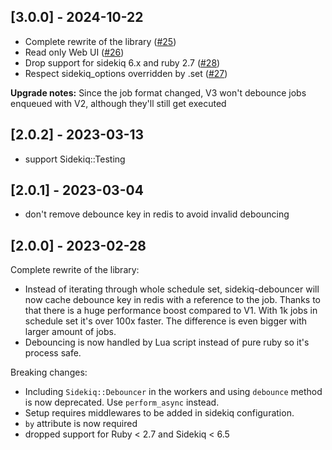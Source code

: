 ## [3.0.0] - 2024-10-22
- Complete rewrite of the library ([#25](https://github.com/paladinsoftware/sidekiq-debouncer/pull/25))
- Read only Web UI ([#26](https://github.com/paladinsoftware/sidekiq-debouncer/pull/26))
- Drop support for sidekiq 6.x and ruby 2.7 ([#28](https://github.com/paladinsoftware/sidekiq-debouncer/pull/28))
- Respect sidekiq_options overridden by .set ([#27](https://github.com/paladinsoftware/sidekiq-debouncer/pull/27))

**Upgrade notes:**
Since the job format changed, V3 won't debounce jobs enqueued with V2, although they'll still get executed

## [2.0.2] - 2023-03-13
- support Sidekiq::Testing

## [2.0.1] - 2023-03-04
- don't remove debounce key in redis to avoid invalid debouncing

## [2.0.0] - 2023-02-28
Complete rewrite of the library:  
- Instead of iterating through whole schedule set, sidekiq-debouncer will now cache debounce key in redis with a reference to the job.
Thanks to that there is a huge performance boost compared to V1. With 1k jobs in schedule set it's over 100x faster.
The difference is even bigger with larger amount of jobs.
- Debouncing is now handled by Lua script instead of pure ruby so it's process safe.

Breaking changes:
- Including `Sidekiq::Debouncer` in the workers and using `debounce` method is now deprecated. Use `perform_async` instead.
- Setup requires middlewares to be added in sidekiq configuration.
- `by` attribute is now required
- dropped support for Ruby < 2.7 and Sidekiq < 6.5
